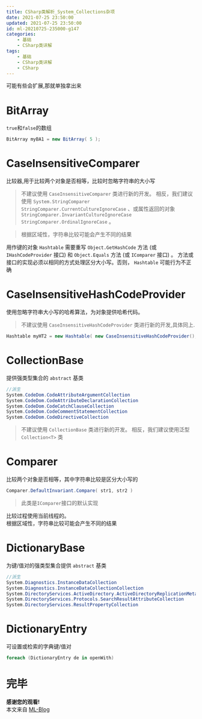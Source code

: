 ```yaml
---
title: CSharp类解析_System_Collections杂项
date: 2021-07-25 23:50:00
updated: 2021-07-25 23:50:00
id: ml-20210725-235000-g147
categories:
	- 基础
	- CSharp类详解
tags: 
	- 基础
	- CSharp类详解
	- CSharp
---
```


可能有些会扩展,那就单独拿出来

<!--more-->

# BitArray

`true`和`false`的数组

```C#
BitArray myBA1 = new BitArray( 5 );
```

# CaseInsensitiveComparer

比较器,用于比较两个对象是否相等，比较时忽略字符串的大小写

> 不建议使用 `CaseInsensitiveComparer` 类进行新的开发。 相反，我们建议使用 `System.StringComparer StringComparer.CurrentCultureIgnoreCase` 、或属性返回的对象 `StringComparer.InvariantCultureIgnoreCase StringComparer.OrdinalIgnoreCase` 。

> 根据区域性，字符串比较可能会产生不同的结果

用作键的对象 `Hashtable` 需要重写 `Object.GetHashCode` 方法 (或 `IHashCodeProvider` 接口) 和 `Object.Equals` 方法 (或 `IComparer` 接口) 。 方法或接口的实现必须以相同的方式处理区分大小写。否则， `Hashtable` 可能行为不正确

# CaseInsensitiveHashCodeProvider

使用忽略字符串大小写的哈希算法，为对象提供哈希代码。

> 不建议使用 `CaseInsensitiveHashCodeProvider` 类进行新的开发,具体同上.

```C#
Hashtable myHT2 = new Hashtable( new CaseInsensitiveHashCodeProvider(), new CaseInsensitiveComparer() );
```

# CollectionBase

提供强类型集合的 `abstract` 基类

```C#
//派生
System.CodeDom.CodeAttributeArgumentCollection
System.CodeDom.CodeAttributeDeclarationCollection
System.CodeDom.CodeCatchClauseCollection
System.CodeDom.CodeCommentStatementCollection
System.CodeDom.CodeDirectiveCollection
```

> 不建议使用 `CollectionBase` 类进行新的开发。 相反，我们建议使用泛型 `Collection<T>` 类

# Comparer 

比较两个对象是否相等，其中字符串比较是区分大小写的

```C#
Comparer.DefaultInvariant.Compare( str1, str2 )
```

> 此类是`IComparer`接口的默认实现  

比较过程使用当前线程的。    
根据区域性，字符串比较可能会产生不同的结果

# DictionaryBase 

为键/值对的强类型集合提供 `abstract` 基类

```C#
//派生
System.Diagnostics.InstanceDataCollection
System.Diagnostics.InstanceDataCollectionCollection
System.DirectoryServices.ActiveDirectory.ActiveDirectoryReplicationMetadata
System.DirectoryServices.Protocols.SearchResultAttributeCollection
System.DirectoryServices.ResultPropertyCollection
```

# DictionaryEntry 

可设置或检索的字典键/值对

```C#
foreach (DictionaryEntry de in openWith)
```



# 完毕

**感谢您的观看!**  
本文来自 [ML-Blog][ML-Blog_Link]

<!-- 图片 -->

<!-- 链接 -->

<!-- 水印 -->
[ML-Blog_Link]:https://userminghaoli.github.io/ "我的博客"
